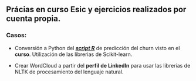 
## Prácias en curso Esic y ejercicios realizados por cuenta propia.

### Casos:
* Conversión a Python del <i><b><a href="https://rpubs.com/tomasmaria/511566">script R</a></b></i> de predicción del churn visto en el <b>curso</b>. Utilización de las librerias de Scikit-learn.

* Crear WordCloud a partir del <b>perfil de LinkedIn</b> para usar las librerias de NLTK de procesamiento del lenguaje natural.
